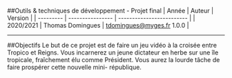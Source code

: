 ##Outils & techniques de développement - Projet final
| Année     | Auteur           | Version                   |
| --------- | ---------------- | ------------------------- |
| 2020/2021 | Thomas Domingues | tdomingues@myges.fr 1.0.0 |
***

##Objectifs
Le but de ce projet est de faire un jeu vidéo à la croisée entre Tropico et Reigns. Vous incarnerez
un jeune dictateur en herbe sur une île tropicale, fraîchement
élu comme Président. Vous aurez la lourde tâche de faire prospérer cette nouvelle mini-
république.